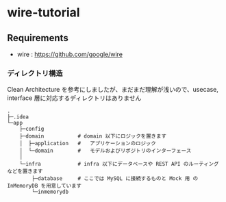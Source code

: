 # wire-tutorial

## Requirements

- wire : https://github.com/google/wire

### ディレクトリ構造

Clean Architecture を参考にしましたが、まだまだ理解が浅いので、usecase, interface 層に対応するディレクトリはありません

```
.
├─.idea
└─app
    ├─config
    ├─domain           # domain 以下にロジックを置きます
    │  ├─application   #   アプリケーションのロジック
    │  └─domain        #   モデルおよびリポジトリのインターフェース
    │
    └─infra            # infra 以下にデータベースや REST API のルーティングなどを置きます
        ├─database     # ここでは MySQL に接続するものと Mock 用 の InMemoryDB を用意しています
        └─inmemorydb
```
